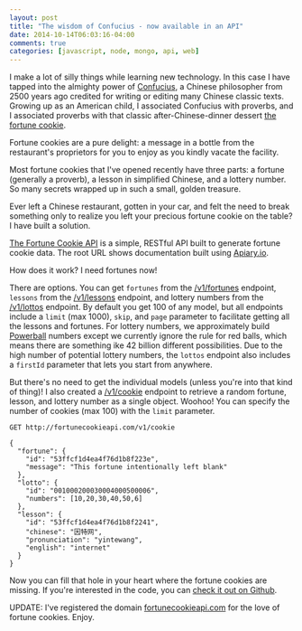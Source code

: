 ```yaml
---
layout: post
title: "The wisdom of Confucius - now available in an API"
date: 2014-10-14T06:03:16-04:00
comments: true
categories: [javascript, node, mongo, api, web]
---
```


I make a lot of silly things while learning new technology. In this case I have tapped into the almighty power of [Confucius](https://en.wikipedia.org/wiki/Confucius), a Chinese philosopher from 2500 years ago credited for writing or editing many Chinese classic texts. Growing up as an American child, I associated Confucius with proverbs, and I associated proverbs with that classic after-Chinese-dinner dessert [the fortune cookie](https://en.wikipedia.org/wiki/Fortune_cookie).

Fortune cookies are a pure delight: a message in a bottle from the restaurant's proprietors for you to enjoy as you kindly vacate the facility.

Most fortune cookies that I've opened recently have three parts: a fortune (generally a proverb), a lesson in simplified Chinese, and a lottery number. So many secrets wrapped up in such a small, golden treasure.

Ever left a Chinese restaurant, gotten in your car, and felt the need to break something only to realize you left your precious fortune cookie on the table? I have built a solution.

[The Fortune Cookie API](http://fortunecookieapi.com/) is a simple, RESTful API built to generate fortune cookie data. The root URL shows documentation built using [Apiary.io](https://apiary.io/).

How does it work? I need fortunes now!

There are options. You can get `fortunes` from the [/v1/fortunes](http://fortunecookieapi.com/v1/fortunes) endpoint, `lessons` from the [/v1/lessons](http://fortunecookieapi.com/v1/lessons) endpoint, and lottery numbers from the [/v1/lottos](http://fortunecookieapi.com/v1/lottos) endpoint. By default you get 100 of any model, but all endpoints include a `limit` (max 1000), `skip`, and `page` parameter to facilitate getting all the lessons and fortunes. For lottery numbers, we approximately build [Powerball](https://en.wikipedia.org/wiki/Powerball) numbers except we currently ignore the rule for red balls, which means there are something ike 42 billion different possibilities. Due to the high number of potential lottery numbers, the `lottos` endpoint also includes a `firstId` parameter that lets you start from anywhere.

But there's no need to get the individual models (unless you're into that kind of thing)! I also created a [/v1/cookie](http://fortunecookieapi.com/v1/cookie) endpoint to retrieve a random fortune, lesson, and lottery number as a single object. Woohoo! You can specify the number of cookies (max 100) with the `limit` parameter.

```
GET http://fortunecookieapi.com/v1/cookie

{
  "fortune": {
    "id": "53ffcf1d4ea4f76d1b8f223e",
    "message": "This fortune intentionally left blank"
  },
  "lotto": {
    "id": "001000200030004000500006",
    "numbers": [10,20,30,40,50,6]
  },
  "lesson": {
    "id": "53ffcf1d4ea4f76d1b8f2241",
    "chinese": "因特网",
    "pronunciation": "yintewang",
    "english": "internet"
  }
}
```

Now you can fill that hole in your heart where the fortune cookies are missing. If you're interested in the code, you can [check it out on Github](https://github.com/larryprice/fortune-cookie-api).

UPDATE: I've registered the domain [fortunecookieapi.com](http://fortunecookieapi.com) for the love of fortune cookies. Enjoy.
